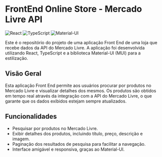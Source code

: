 # FrontEnd Online Store - Mercado Livre API

![React](https://img.shields.io/badge/React-17.0.2-blue)
![TypeScript](https://img.shields.io/badge/TypeScript-4.4.4-blue)
![Material-UI](https://img.shields.io/badge/Material--UI-5.0.0-blue)

Este é o repositório do projeto de uma aplicação Front End de uma loja que recebe dados da API do Mercado Livre. A aplicação foi desenvolvida utilizando React, TypeScript e a biblioteca Material-UI (MUI) para a estilização.

## Visão Geral

Esta aplicação Front End permite aos usuários procurar por produtos no Mercado Livre e visualizar detalhes dos mesmos. Os produtos são obtidos em tempo real através da integração com a API do Mercado Livre, o que garante que os dados exibidos estejam sempre atualizados.

## Funcionalidades

- Pesquisar por produtos no Mercado Livre.
- Exibir detalhes dos produtos, incluindo título, preço, descrição e imagem.
- Paginação dos resultados de pesquisa para facilitar a navegação.
- Interface amigável e responsiva, graças ao Material-UI.
